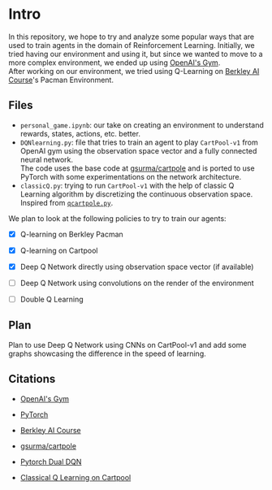 # Intro
In this repository, we hope to try and analyze some popular ways that are used to train agents in the domain of Reinforcement Learning. Initially, we tried having our environment and using it, but since we wanted to move to a more complex environment, we ended up using [OpenAI's Gym][1]. <br>
After working on our environment, we tried using Q-Learning on [Berkley AI Course][2]'s Pacman Environment.


## Files
- `personal_game.ipynb`: our take on creating an environment to understand rewards, states, actions, etc. better.<br>
- `DQNlearning.py`: file that tries to train an agent to play `CartPool-v1` from OpenAI gym using the observation space vector and a fully connected neural network.<br> The code uses the base code at [gsurma/cartpole][3] and is ported to use PyTorch with some experimentations on the network architecture.
- `classicQ.py`: trying to run `CartPool-v1` with the help of classic Q Learning algorithm by discretizing the continuous observation space. Inspired from [`qcartpole.py`][6].

We plan to look at the following policies to try to train our agents:
- [x] Q-learning on Berkley Pacman
- [x] Q-learning on Cartpool
- [x] Deep Q Network directly using observation space vector (if available)
- [ ] Deep Q Network using convolutions on the render of the environment
- [ ] Double Q Learning


## Plan

Plan to use Deep Q Network using CNNs on CartPool-v1 and add some graphs showcasing the difference in the speed of learning.


## Citations

- [OpenAI's Gym][1]
- [PyTorch][4]
- [Berkley AI Course][2]
- [gsurma/cartpole][3]
- [Pytorch Dual DQN][5]
- [Classical Q Learning on Cartpool][6]

  [1]: https://gym.openai.com/
  [2]: http://ai.berkeley.edu/home.html
  [3]: https://github.com/gsurma/cartpole
  [4]: https://pytorch.org/
  [5]: https://pytorch.org/tutorials/intermediate/reinforcement_q_learning.html
  [6]: https://gist.github.com/n1try/af0b8476ae4106ec098fea1dfe57f578#file-qcartpole-py-L24
